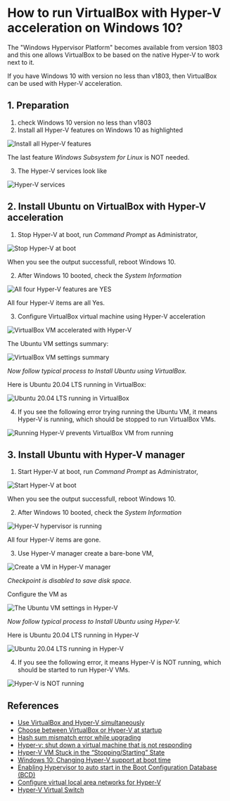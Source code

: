 # How to run VirtualBox with Hyper-V acceleration on Windows 10?

The "Windows Hypervisor Platform" becomes available from version 1803 and this one allows VirtualBox to be based on the native Hyper-V to work next to it.

If you have Windows 10 with version no less than v1803, then VirtualBox can be used with Hyper-V acceleration.

## 1. Preparation
1. check Windows 10 version no less than v1803
2. Install all Hyper-V features on Windows 10 as highlighted

![Install all Hyper-V features](./figs/hypervfeature.png)

The last feature *Windows Subsystem for Linux* is NOT needed.

3. The Hyper-V services look like

![Hyper-V services](./figs/hypervservices.png)


## 2. Install Ubuntu on VirtualBox with Hyper-V acceleration
1. Stop Hyper-V at boot, run *Command Prompt* as Administrator,

![Stop Hyper-V at boot](./figs/hypervstop.png)

When you see the output successfull, reboot Windows 10.

2. After Windows 10 booted, check the *System Information*

![All four Hyper-V features are YES](./figs/hypervstopped.png)

All four Hyper-V items are all Yes.

3. Configure VirtualBox virtual machine using Hyper-V acceleration

![VirtualBox VM accelerated with Hyper-V](./figs/virtualboxacceleratedwithhyperv.png)

The Ubuntu VM settings summary:

![VirtualBox VM settings summary](./figs/virtualboxwithhyperv.png)

*Now follow typical process to Install Ubuntu using VirtualBox.*

Here is Ubuntu 20.04 LTS running in VirtualBox:

![Ubuntu 20.04 LTS running in VirtualBox](./figs/ubuntuinvb.png)

4. If you see the following error trying running the Ubuntu VM, it means Hyper-V is running, which should be stopped to run VirtualBox VMs.

![Running Hyper-V prevents VirtualBox VM from running](./figs/runninghypervkillsvirtualbox.png)



## 3. Install Ubuntu with Hyper-V manager
1. Start Hyper-V at boot, run *Command Prompt* as Administrator,

![Start Hyper-V at boot](./figs/startyperv.png)

When you see the output successfull, reboot Windows 10.

2. After Windows 10 booted, check the *System Information*

![Hyper-V hypervisor is running](./figs/hypervrunning.png)

All four Hyper-V items are gone.

3. Use Hyper-V manager create a bare-bone VM,

![Create a VM in Hyper-V manager](./figs/hypervmanager.png)

*Checkpoint is disabled to save disk space.*

Configure the VM as

![The Ubuntu VM settings in Hyper-V](./figs/hypervvmsetting.png)

*Now follow typical process to Install Ubuntu  using Hyper-V.*

Here is Ubuntu 20.04 LTS running in Hyper-V

![Ubuntu 20.04 LTS running in Hyper-V](./figs/ubuntuonhyperv.png)

4. If you see the following error, it means Hyper-V is NOT running, which should be started to run Hyper-V VMs.

![Hyper-V is NOT running](./figs/hypervnotrunning.png)


## References
* [Use VirtualBox and Hyper-V simultaneously](https://us.informatiweb.net/tutorials/it/virtualization/virtualbox-use-virtualbox-and-hyper-v-at-the-same-time.html)
* [Choose between VirtualBox or Hyper-V at startup](https://us.informatiweb.net/tutorials/it/virtualization/hyper-v-coexistence-with-virtualbox-or-vmware-workstation.html)
* [Hash sum mismatch error while upgrading](https://superuser.com/questions/1557457/hash-sum-mismatch-error-while-upgrading)
* [Hyper-v: shut down a virtual machine that is not responding](https://rdr-it.com/en/troubleshooting/hyper-v-shut-down-a-virtual-machine-that-is-not-responding/)
* [Hyper-V VM Stuck in the “Stopping/Starting” State](http://woshub.com/how-to-stop-a-hung-virtual-machine-on-hyper-v-2016/)
* [Windows 10: Changing Hyper-V support at boot time](https://d3v.one/windows-10-changing-hyper-v-support-at-boot-time/)
* [Enabling Hypervisor to auto start in the Boot Configuration Database (BCD)](https://www.interfacett.com/blogs/enabling-hypervisor-auto-start-boot-configuration-database-bcd/)
* [Configure virtual local area networks for Hyper-V](https://docs.microsoft.com/en-us/windows-server/virtualization/hyper-v/deploy/configure-virtual-local-areal-networks-for-hyper-v)
* [Hyper-V Virtual Switch](https://docs.microsoft.com/en-us/windows-server/virtualization/hyper-v-virtual-switch/hyper-v-virtual-switch)